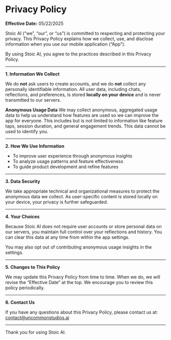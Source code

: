 # Privacy Policy

**Effective Date:** 05/22/2025

Stoic AI (“we”, “our”, or “us”) is committed to respecting and protecting your privacy. This Privacy Policy explains how we collect, use, and disclose information when you use our mobile application (“App”).

By using Stoic AI, you agree to the practices described in this Privacy Policy.

---

**1. Information We Collect**

We do **not** ask users to create accounts, and we do **not** collect any personally identifiable information. All user data, including chats, reflections, and preferences, is stored **locally on your device** and is never transmitted to our servers.

**Anonymous Usage Data**
We may collect anonymous, aggregated usage data to help us understand how features are used so we can improve the app for everyone. This includes but is not limited to information like feature taps, session duration, and general engagement trends. This data cannot be used to identify you.

---

**2. How We Use Information**

- To improve user experience through anonymous insights
- To analyze usage patterns and feature effectiveness
- To guide product development and refine features

---

**3. Data Security**

We take appropriate technical and organizational measures to protect the anonymous data we collect. As user-specific content is stored locally on your device, your privacy is further safeguarded.

---

**4. Your Choices**

Because Stoic AI does not require user accounts or store personal data on our servers, you maintain full control over your reflections and history. You can clear this data at any time from within the app settings.

You may also opt out of contributing anonymous usage insights in the settings.

---

**5. Changes to This Policy**

We may update this Privacy Policy from time to time. When we do, we will revise the “Effective Date” at the top. We encourage you to review this policy periodically.

---

**6. Contact Us**

If you have any questions about this Privacy Policy, please contact us at: contact@uncommonstudios.ai

---

Thank you for using Stoic AI.